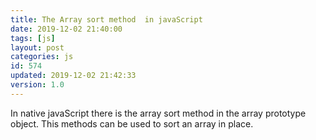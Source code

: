 ```yaml
---
title: The Array sort method  in javaScript
date: 2019-12-02 21:40:00
tags: [js]
layout: post
categories: js
id: 574
updated: 2019-12-02 21:42:33
version: 1.0
---
```


In native javaScript there is the array sort method in the array prototype object. This methods can be used to sort an array in place. 

<!-- more -->
